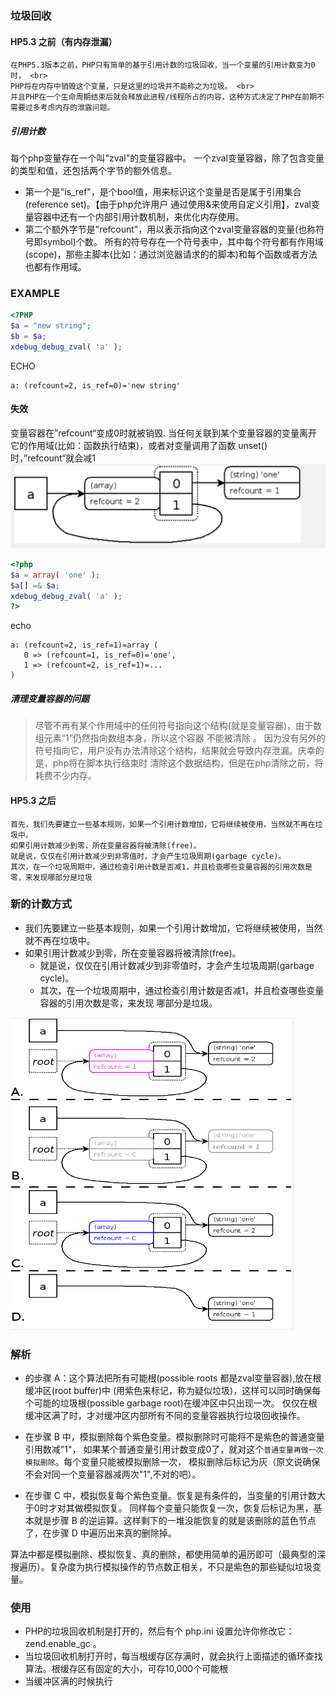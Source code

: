 ### 垃圾回收

#### HP5.3 之前（有内存泄漏）
```
在PHP5.3版本之前，PHP只有简单的基于引用计数的垃圾回收，当一个变量的引用计数变为0时， <br>
PHP将在内存中销毁这个变量，只是这里的垃圾并不能称之为垃圾。 <br>
并且PHP在一个生命周期结束后就会释放此进程/线程所占的内容，这种方式决定了PHP在前期不需要过多考虑内存的泄露问题。
```
##### 引用计数
每个php变量存在一个叫"zval"的变量容器中。
一个zval变量容器，除了包含变量的类型和值，还包括两个字节的额外信息。
* 第一个是"is_ref"，是个bool值，用来标识这个变量是否是属于引用集合(reference set)。【由于php允许用户
通过使用&来使用自定义引用】，zval变量容器中还有一个内部引用计数机制，来优化内存使用。
* 第二个额外字节是"refcount"，用以表示指向这个zval变量容器的变量(也称符号即symbol)个数。
所有的符号存在一个符号表中，其中每个符号都有作用域(scope)，那些主脚本(比如：通过浏览器请求的的脚本)和每个函数或者方法也都有作用域。


### EXAMPLE
```PHP
<?PHP
$a = "new string";
$b = $a;
xdebug_debug_zval( 'a' );
```
ECHO
```
a: (refcount=2, is_ref=0)='new string'
```
#### 失效
变量容器在”refcount“变成0时就被销毁. 当任何关联到某个变量容器的变量离开它的作用域(比如：函数执行结束)，或者对变量调用了函数 unset()时，”refcount“就会减1
![old](../pic/old_memmary_ref.png)
```php
<?php
$a = array( 'one' );
$a[] =& $a;
xdebug_debug_zval( 'a' );
?>
```
echo
```
a: (refcount=2, is_ref=1)=array (
   0 => (refcount=1, is_ref=0)='one',
   1 => (refcount=2, is_ref=1)=...
)
```
##### 清理变量容器的问题
> 尽管不再有某个作用域中的任何符号指向这个结构(就是变量容器)，由于数组元素“1”仍然指向数组本身，所以这个容器
不能被清除 。
> 因为没有另外的符号指向它，用户没有办法清除这个结构，结果就会导致内存泄漏。庆幸的是，php将在脚本执行结束时
清除这个数据结构，但是在php清除之前，将耗费不少内存。

#### HP5.3 之后
```
首先，我们先要建立一些基本规则，如果一个引用计数增加，它将继续被使用，当然就不再在垃圾中。
如果引用计数减少到零，所在变量容器将被清除(free)。
就是说，仅仅在引用计数减少到非零值时，才会产生垃圾周期(garbage cycle)。
其次，在一个垃圾周期中，通过检查引用计数是否减1，并且检查哪些变量容器的引用次数是零，来发现哪部分是垃圾
```
### 新的计数方式
* 我们先要建立一些基本规则，如果一个引用计数增加，它将继续被使用，当然就不再在垃圾中。
* 如果引用计数减少到零，所在变量容器将被清除(free)。
    * 就是说，仅仅在引用计数减少到非零值时，才会产生垃圾周期(garbage cycle)。
    * 其次，在一个垃圾周期中，通过检查引用计数是否减1，并且检查哪些变量容器的引用次数是零，来发现
    哪部分是垃圾。

<img src="../pic/new_refcount.png" style="height:500px;width:90%">  

### 解析

* 的步骤 A：这个算法把所有可能根(possible roots 都是zval变量容器),放在根缓冲区(root buffer)中
(用紫色来标记，称为疑似垃圾)，这样可以同时确保每个可能的垃圾根(possible garbage root)在缓冲区中只出现一次。
仅仅在根缓冲区满了时，才对缓冲区内部所有不同的变量容器执行垃圾回收操作。

* 在步骤 B 中，模拟删除每个紫色变量。模拟删除时可能将不是紫色的普通变量引用数减"1"，
如果某个普通变量引用计数变成0了，就对这个`普通变量再做一次模拟删除`。每个变量只能被模拟删除一次，
模拟删除后标记为灰（原文说确保不会对同一个变量容器减两次"1",不对的吧）。

* 在步骤 C 中，模拟恢复每个紫色变量。恢复是有条件的，当变量的引用计数大于0时才对其做模拟恢复。
同样每个变量只能恢复一次，恢复后标记为黑，基本就是步骤 B 的逆运算。这样剩下的一堆没能恢复的就是该删除的蓝色节点了，在步骤 D 中遍历出来真的删除掉。

算法中都是模拟删除、模拟恢复、真的删除，都使用简单的遍历即可（最典型的深搜遍历）。复杂度为执行模拟操作的节点数正相关，不只是紫色的那些疑似垃圾变量。

### 使用
* PHP的垃圾回收机制是打开的，然后有个 php.ini 设置允许你修改它：zend.enable_gc 。
* 当垃圾回收机制打开时，每当根缓存区存满时，就会执行上面描述的循环查找算法。根缓存区有固定的大小，可存10,000个可能根
* 当缓冲区满的时候执行
